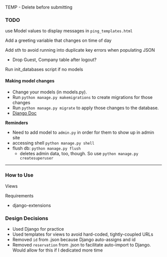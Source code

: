 TEMP - Delete before submitting

### TODO
use Model values to display messages in `ping_templates.html`

Add a greeting variable that changes on time of day

Add sth to avoid running into duplicate key errors when populating JSON
- Drop Guest, Company table after logout?

Run init_databases script if no models

#### Making model changes 

- Change your models (in models.py).
- Run `python manage.py makemigrations` to create migrations for those changes
- Run `python manage.py migrate` to apply those changes to the database.
- [Django Doc](https://docs.djangoproject.com/en/2.2/intro/tutorial02/)


**Reminders**
- Need to add model to `admin.py` in order for them to show up in admin site
- accessing shell `python manage.py shell`
- flush db: `python manage.py flush`
    - deletes admin data, too, though. So use `python manage.py createsuperuser`

---
### How to Use
Views

Requirements
- django-extensions

### Design Decisions
- Used Django for practice
- Used templates for views to avoid hard-coded, tightly-coupled URLs
- Removed `id` from .json because Django auto-assigns and id
- Removed `reservation` from .json to facilitate auto-import to Django. Would allow for this if I dedicated more time